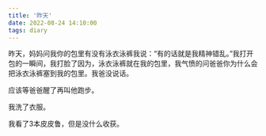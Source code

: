 ```yaml
---
title: '昨天'
date: 2022-08-24 14:10:00
tags: diary
---
```

昨天，妈妈问我你的包里有没有泳衣泳裤我说：“有的话就是我精神错乱。”我打开包的一瞬间，我打脸了因为，泳衣泳裤就在我的包里，我气愤的问爸爸你为什么会把泳衣泳裤塞到我的包里。我爸没说话。

应该等爸爸醒了再叫他跑步。

我洗了衣服。

我看了3本皮皮鲁，但是没什么收获。
